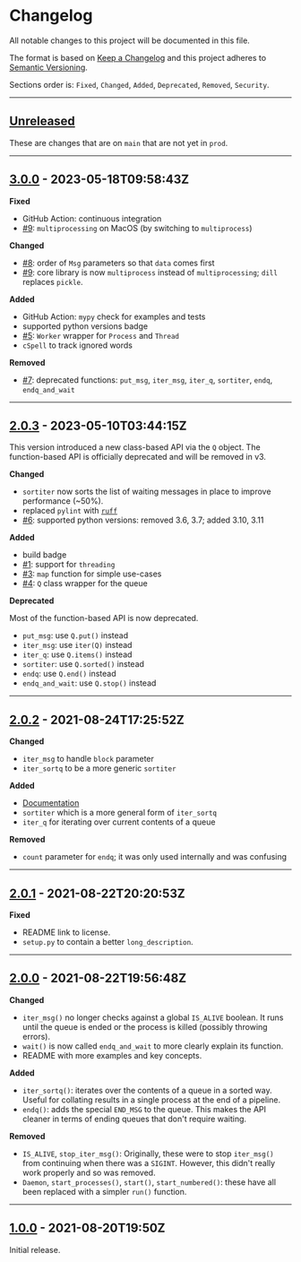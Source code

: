 # Changelog

All notable changes to this project will be documented in this file.

The format is based on [Keep a Changelog] and this project adheres to [Semantic Versioning].

Sections order is: `Fixed`, `Changed`, `Added`, `Deprecated`, `Removed`, `Security`.

[keep a changelog]: http://keepachangelog.com/en/1.0.0/
[semantic versioning]: http://semver.org/spec/v2.0.0.html

---

[unreleased]: https://github.com/metaist/ezq/compare/prod...main

## [Unreleased]

These are changes that are on `main` that are not yet in `prod`.

---

[#5]: https://github.com/metaist/ezq/issues/5
[#7]: https://github.com/metaist/ezq/issues/7
[#8]: https://github.com/metaist/ezq/issues/8
[#9]: https://github.com/metaist/ezq/issues/9
[3.0.0]: https://github.com/metaist/ezq/compare/2.0.3...3.0.0

## [3.0.0] - 2023-05-18T09:58:43Z

**Fixed**

- GitHub Action: continuous integration
- [#9]: `multiprocessing` on MacOS (by switching to `multiprocess`)

**Changed**

- [#8]: order of `Msg` parameters so that `data` comes first
- [#9]: core library is now `multiprocess` instead of `multiprocessing`; `dill` replaces `pickle`.

**Added**

- GitHub Action: `mypy` check for examples and tests
- supported python versions badge
- [#5]: `Worker` wrapper for `Process` and `Thread`
- `cSpell` to track ignored words

**Removed**

- [#7]: deprecated functions: `put_msg`, `iter_msg`, `iter_q`, `sortiter`, `endq`, `endq_and_wait`

---

[#1]: https://github.com/metaist/ezq/issues/1
[#3]: https://github.com/metaist/ezq/issues/3
[#4]: https://github.com/metaist/ezq/issues/4
[#6]: https://github.com/metaist/ezq/issues/6
[2.0.3]: https://github.com/metaist/ezq/compare/2.0.2...2.0.3

## [2.0.3] - 2023-05-10T03:44:15Z

This version introduced a new class-based API via the `Q` object.
The function-based API is officially deprecated and will be removed
in v3.

**Changed**

- `sortiter` now sorts the list of waiting messages in place to improve performance (~50%).
- replaced `pylint` with [`ruff`](https://github.com/charliermarsh/ruff)
- [#6]: supported python versions: removed 3.6, 3.7; added 3.10, 3.11

**Added**

- build badge
- [#1]: support for `threading`
- [#3]: `map` function for simple use-cases
- [#4]: `Q` class wrapper for the queue

**Deprecated**

Most of the function-based API is now deprecated.

- `put_msg`: use `Q.put()` instead
- `iter_msg`: use `iter(Q)` instead
- `iter_q`: use `Q.items()` instead
- `sortiter`: use `Q.sorted()` instead
- `endq`: use `Q.end()` instead
- `endq_and_wait`: use `Q.stop()` instead

---

[2.0.2]: https://github.com/metaist/ezq/compare/2.0.1...2.0.2

## [2.0.2] - 2021-08-24T17:25:52Z

**Changed**

- `iter_msg` to handle `block` parameter
- `iter_sortq` to be a more generic `sortiter`

**Added**

- [Documentation](https://metaist.github.io/ezq)
- `sortiter` which is a more general form of `iter_sortq`
- `iter_q` for iterating over current contents of a queue

**Removed**

- `count` parameter for `endq`; it was only used internally and was confusing

---

[2.0.1]: https://github.com/metaist/ezq/compare/2.0.0...2.0.1

## [2.0.1] - 2021-08-22T20:20:53Z

**Fixed**

- README link to license.
- `setup.py` to contain a better `long_description`.

---

[2.0.0]: https://github.com/metaist/ezq/compare/1.0.0...2.0.0

## [2.0.0] - 2021-08-22T19:56:48Z

**Changed**

- `iter_msg()` no longer checks against a global `IS_ALIVE` boolean. It runs until the queue is ended or the process is killed (possibly throwing errors).
- `wait()` is now called `endq_and_wait` to more clearly explain its function.
- README with more examples and key concepts.

**Added**

- `iter_sortq()`: iterates over the contents of a queue in a sorted way. Useful for collating results in a single process at the end of a pipeline.
- `endq()`: adds the special `END_MSG` to the queue. This makes the API cleaner in terms of ending queues that don't require waiting.

**Removed**

- `IS_ALIVE`, `stop_iter_msg()`: Originally, these were to stop `iter_msg()` from continuing when there was a `SIGINT`. However, this didn't really work properly and so was removed.
- `Daemon`, `start_processes()`, `start()`, `start_numbered()`: these have all been replaced with a simpler `run()` function.

---

[1.0.0]: https://github.com/metaist/ezq/commits/1.0.0

## [1.0.0] - 2021-08-20T19:50Z

Initial release.
